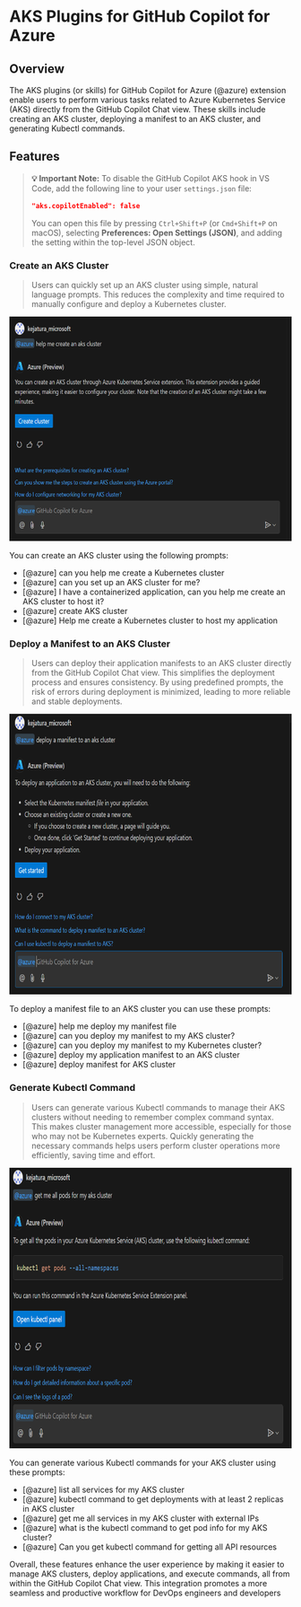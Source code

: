 # **AKS Plugins for GitHub Copilot for Azure**

## **Overview**

The AKS plugins (or skills) for GitHub Copilot for Azure (@azure) extension enable users to perform various tasks related to Azure Kubernetes Service (AKS) directly from the GitHub Copilot Chat view. These skills include creating an AKS cluster, deploying a manifest to an AKS cluster, and generating Kubectl commands.

## **Features**

> **💡 Important Note:**
> To disable the GitHub Copilot AKS hook in VS Code, add the following line to your user `settings.json` file:
>
> ```json
> "aks.copilotEnabled": false
> ```
>
> You can open this file by pressing `Ctrl+Shift+P` (or `Cmd+Shift+P` on macOS), selecting **Preferences: Open Settings (JSON)**, and adding the setting within the top-level JSON object.

### **Create an AKS Cluster**

> Users can quickly set up an AKS cluster using simple, natural language prompts. This reduces the complexity and time required to manually configure and deploy a Kubernetes cluster.

<img src="../resources/aks-gh-chat-create-cluster-1.png" width="700" height="400">


You can create an AKS cluster using the following prompts:

- \[@azure\] can you help me create a Kubernetes cluster
- \[@azure\] can you set up an AKS cluster for me?
- \[@azure\] I have a containerized application, can you help me create an AKS cluster to host it?
- \[@azure\] create AKS cluster
- \[@azure\] Help me create a Kubernetes cluster to host my application

### **Deploy a Manifest to an AKS Cluster**

>Users can deploy their application manifests to an AKS cluster directly from the GitHub Copilot Chat view. This simplifies the deployment process and ensures consistency. By using predefined prompts, the risk of errors during deployment is minimized, leading to more reliable and stable deployments.

<img src="../resources/aks-gh-chat-deploy-manifest-1.png" width="700" height="500">

To deploy a manifest file to an AKS cluster you can use these prompts:

- \[@azure\] help me deploy my manifest file
- \[@azure\] can you deploy my manifest to my AKS cluster?
- \[@azure\] can you deploy my manifest to my Kubernetes cluster?
- \[@azure\] deploy my application manifest to an AKS cluster
- \[@azure\] deploy manifest for AKS cluster

### **Generate Kubectl Command**

>Users can generate various Kubectl commands to manage their AKS clusters without needing to remember complex command syntax. This makes cluster management more accessible, especially for those who may not be Kubernetes experts. Quickly generating the necessary commands helps users perform cluster operations more efficiently, saving time and effort.

<img src="../resources/aks-gh-chat-kubectl-generation-1.png" width="700" height="500">

You can generate various Kubectl commands for your AKS cluster using these prompts:

- \[@azure\] list all services for my AKS cluster
- \[@azure\] kubectl command to get deployments with at least 2 replicas in AKS cluster
- \[@azure\] get me all services in my AKS cluster with external IPs
- \[@azure\] what is the kubectl command to get pod info for my AKS cluster?
- \[@azure\] Can you get kubectl command for getting all API resources

Overall, these features enhance the user experience by making it easier to manage AKS clusters, deploy applications, and execute commands, all from within the GitHub Copilot Chat view. This integration promotes a more seamless and productive workflow for DevOps engineers and developers